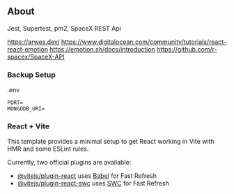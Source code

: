 ## About

Jest, Supertest, pm2, SpaceX REST Api

https://arwes.dev/
https://www.digitalocean.com/community/tutorials/react-react-emotion
https://emotion.sh/docs/introduction
https://github.com/r-spacex/SpaceX-API

### Backup Setup

.env

```
PORT=
MONGODB_URI=
```

### React + Vite

This template provides a minimal setup to get React working in Vite with HMR and some ESLint rules.

Currently, two official plugins are available:

- [@vitejs/plugin-react](https://github.com/vitejs/vite-plugin-react/blob/main/packages/plugin-react/README.md) uses [Babel](https://babeljs.io/) for Fast Refresh
- [@vitejs/plugin-react-swc](https://github.com/vitejs/vite-plugin-react-swc) uses [SWC](https://swc.rs/) for Fast Refresh
